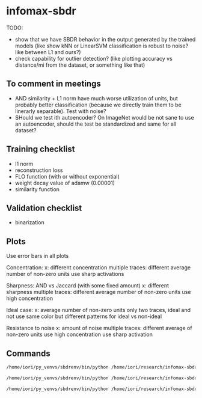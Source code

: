 # infomax-sbdr


TODO:

- show that we have SBDR behavior in the output generated by the trained models (like show kNN or LinearSVM classification is robust to noise? like between L1 and ours?)
- check capability for outlier detection? (like plotting accuracy vs distance/mi from the dataset, or something like that)

## To comment in meetings

- AND similarity + L1 norm have much worse utilization of units, but probably better classification (because we directly train them to be linerarly separable). Test with noise?
- SHould we test ith autoencoder? On ImageNet would be not sane to use an autoencoder, should the test be standardized and same for all dataset?

## Training checklist

- l1 norm
- reconstruction loss
- FLO function (with or without exponential)
- weight decay value of adamw (0.00001)
- similarity function

## Validation checklist

- binarization

## Plots

Use error bars in all plots

Concentration:
    x: different concentration
    multiple traces: different average number of non-zero units
    use sharp activations 

Sharpness: AND vs Jaccard (with some fixed amount) 
    x: different sharpness
    multiple traces: different average number of non-zero units
    use high concentration

Ideal case:
    x: average number of non-zero units
    only two traces, ideal and not
    use same color  but different patterns for ideal vs non-ideal

Resistance to noise
    x: amount of noise
    multiple traces: different average of non-zero units
    use high concentration
    use sharp activation



## Commands

```bash
/home/iori/py_venvs/sbdrenv/bin/python /home/iori/research/infomax-sbdr/scripts/sparse-infomax/fashionmnist/train_fashionmnist_contrastive_flonoexp.py --model dense_sigmoid_logand --number 1 --cuda_devices 2
```

```bash
/home/iori/py_venvs/sbdrenv/bin/python /home/iori/research/infomax-sbdr/scripts/sparse-infomax/cifar10/train_cifar10_contrastive_flonoexp.py --model=vgg_gavg_sigmoid_logand --number=1 --cuda_devices=3
```

```bash
/home/iori/py_venvs/sbdrenv/bin/python /home/iori/research/infomax-sbdr/scripts/sparse-infomax/cifar10/train_cifar10_contrastive_floexp_L1.py --model=vgg_gavg_sigmoid_and --number=2 --cuda_devices=2
```